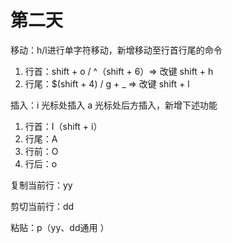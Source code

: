 # 第二天

移动：h/l进行单字符移动，新增移动至行首行尾的命令

1. 行首：shift + o / ^（shift + 6）⇒ 改键 shift + h
2. 行尾：$(shift + 4) / g + _  ⇒ 改键 shift + l

插入：i 光标处插入 a 光标处后方插入，新增下述功能

1. 行首：I（shift + i）
2. 行尾：A
3. 行前：O
4. 行后：o

复制当前行：yy

剪切当前行：dd

粘贴：p（yy、dd通用 ）
